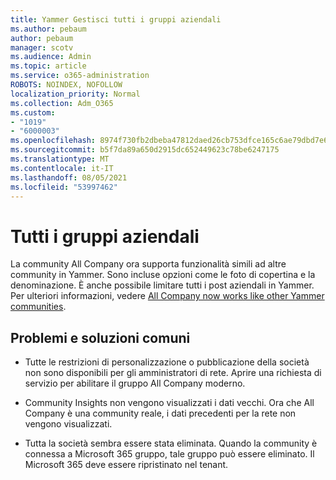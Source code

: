 ```yaml
---
title: Yammer Gestisci tutti i gruppi aziendali
ms.author: pebaum
author: pebaum
manager: scotv
ms.audience: Admin
ms.topic: article
ms.service: o365-administration
ROBOTS: NOINDEX, NOFOLLOW
localization_priority: Normal
ms.collection: Adm_O365
ms.custom:
- "1019"
- "6000003"
ms.openlocfilehash: 8974f730fb2dbeba47812daed26cb753dfce165c6ae79dbd7e630e6f195b278a
ms.sourcegitcommit: b5f7da89a650d2915dc652449623c78be6247175
ms.translationtype: MT
ms.contentlocale: it-IT
ms.lasthandoff: 08/05/2021
ms.locfileid: "53997462"
---
```

# <a name="all-company-group"></a>Tutti i gruppi aziendali

La community All Company ora supporta funzionalità simili ad altre community in Yammer. Sono incluse opzioni come le foto di copertina e la denominazione. È anche possibile limitare tutti i post aziendali in Yammer. Per ulteriori informazioni, vedere [All Company now works like other Yammer communities](https://docs.microsoft.com/yammer/manage-yammer-groups/yammer-all-company-yammer-community).

## <a name="common-issues-and-solutions"></a>Problemi e soluzioni comuni

- Tutte le restrizioni di personalizzazione o pubblicazione della società non sono disponibili per gli amministratori di rete. Aprire una richiesta di servizio per abilitare il gruppo All Company moderno.

- Community Insights non vengono visualizzati i dati vecchi. Ora che All Company è una community reale, i dati precedenti per la rete non vengono visualizzati.

- Tutta la società sembra essere stata eliminata. Quando la community è connessa a Microsoft 365 gruppo, tale gruppo può essere eliminato. Il Microsoft 365 deve essere ripristinato nel tenant.

